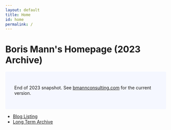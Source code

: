 ```yaml
---
layout: default
title: Home
id: home
permalink: /
---
```


# Boris Mann's Homepage (2023 Archive)

<p style="padding: 3em 2em; background: #f5f7ff; border-radius: 4px;">
  End of 2023 snapshot. See <a href="https://bmannconsulting.com">bmannconsulting.com</a> for the current version.
</p>
  
<ul>
  <li><a href="../blog/" class="internal-link">Blog Listing</a></li>
  <li><a href="../archive/" class="internal-link">Long Term Archive</a></li>
</ul>
